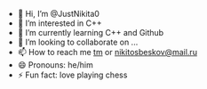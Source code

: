 - 👋 Hi, I’m @JustNikita0
- 👀 I’m interested in C++ 
- 🌱 I’m currently learning C++ and Github
- 💞️ I’m looking to collaborate on ...
- 📫 How to reach me [tm](https://t.me/Jst_Nikita) or nikitosbeskov@mail.ru
- 😄 Pronouns: he/him
- ⚡ Fun fact: love playing chess

<!---
JustNikita0/JustNikita0 is a ✨ special ✨ repository because its `README.md` (this file) appears on your GitHub profile.
You can click the Preview link to take a look at your changes.
--->
